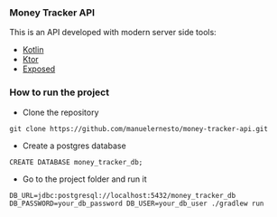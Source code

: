 ### Money Tracker API

This is an API developed with modern server side tools:

* [Kotlin](https://github.com/JetBrains/kotlin)
* [Ktor](https://github.com/ktorio/ktor)
* [Exposed](https://github.com/JetBrains/Exposed)

### How to run the project

* Clone the repository

```
git clone https://github.com/manuelernesto/money-tracker-api.git
```

* Create a postgres database

``` 
CREATE DATABASE money_tracker_db;
```

* Go to the project folder and run it

``` 
DB_URL=jdbc:postgresql://localhost:5432/money_tracker_db DB_PASSWORD=your_db_password DB_USER=your_db_user ./gradlew run
``` 
